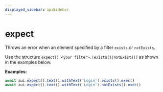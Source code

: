 ```yaml
---
displayed_sidebar: apiSidebar
---
```

# expect

Throws an error when an element specified by a filter `exists` or `notExists`.

Use the structure `expect().<your filter>.(exists()|notExists()` as shown in the examples below.

**Examples:**
```typescript 
await aui.expect().text().withText('Login').exists().exec()
await aui.expect().text().withText('Login').notExists().exec()
```


